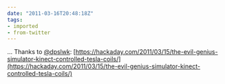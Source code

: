 ```yaml
---
date: "2011-03-16T20:48:18Z"
tags:
- imported
- from-twitter
---
```

… Thanks to [@dpslwk](https://twitter.com/dpslwk): [https://hackaday.com/2011/03/15/the-evil-genius-simulator-kinect-controlled-tesla-coils/](https://hackaday.com/2011/03/15/the-evil-genius-simulator-kinect-controlled-tesla-coils/)
